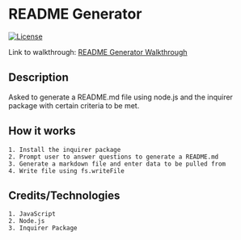 # README Generator

[![License](https://img.shields.io/badge/License-MIT-blue.svg)](https://opensource.org/licenses/MIT)

Link to walkthrough: [README Generator Walkthrough]()

## Description
Asked to generate a README.md file using node.js and the inquirer package with certain criteria to be met.

## How it works
    1. Install the inquirer package
    2. Prompt user to answer questions to generate a README.md
    3. Generate a markdown file and enter data to be pulled from
    4. Write file using fs.writeFile

## Credits/Technologies
    1. JavaScript
    2. Node.js
    3. Inquirer Package